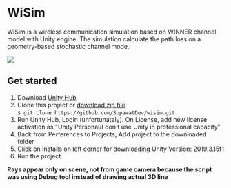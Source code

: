 # WiSim
WiSim is a wireless communication simulation based on WINNER channel model with Unity engine. The simulation calculate the path loss on a geometry-based stochastic channel mode.

![]("img/intro.PNG")


## Get started
1. Download [Unity Hub](https://unity3d.com/get-unity/download)
2. Clone this project or [download zip file](https://github.com/SupawatDev/wisim/archive/master.zip) \
`$ git clone https://github.com/SupawatDev/wisim.git`
3. Run Unity Hub, Login (unfortunately). On License, add new license activation as "Unity Personal/I don't use Unity in professional capacity"
4. Back from Perferences to Projects, Add project to the downloaded folder
5. Click on Installs on left corner for downloading Unity Version: 2019.3.15f1
6. Run the project

**Rays appear only on scene, not from game camera because the script was using Debug tool instead of drawing actual 3D line**

